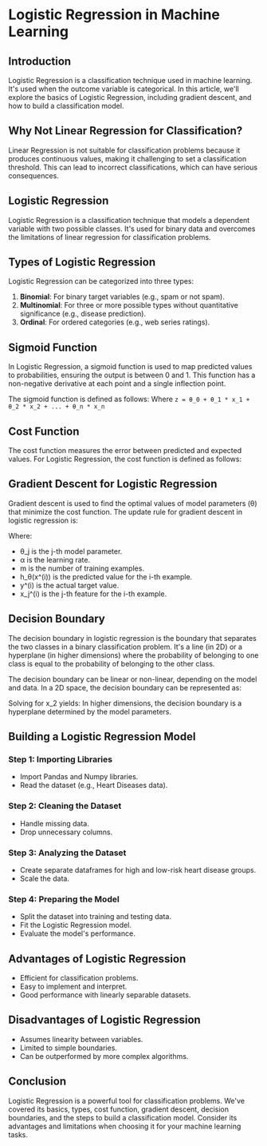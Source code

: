# Logistic Regression in Machine Learning

## Introduction
Logistic Regression is a classification technique used in machine learning. It's used when the outcome variable is categorical. In this article, we'll explore the basics of Logistic Regression, including gradient descent, and how to build a classification model.

## Why Not Linear Regression for Classification?
Linear Regression is not suitable for classification problems because it produces continuous values, making it challenging to set a classification threshold. This can lead to incorrect classifications, which can have serious consequences.

## Logistic Regression
Logistic Regression is a classification technique that models a dependent variable with two possible classes. It's used for binary data and overcomes the limitations of linear regression for classification problems.

## Types of Logistic Regression
Logistic Regression can be categorized into three types:
1. **Binomial**: For binary target variables (e.g., spam or not spam).
2. **Multinomial**: For three or more possible types without quantitative significance (e.g., disease prediction).
3. **Ordinal**: For ordered categories (e.g., web series ratings).

## Sigmoid Function
In Logistic Regression, a sigmoid function is used to map predicted values to probabilities, ensuring the output is between 0 and 1. This function has a non-negative derivative at each point and a single inflection point.

The sigmoid function is defined as follows:
Where `z = θ_0 + θ_1 * x_1 + θ_2 * x_2 + ... + θ_n * x_n`

## Cost Function
The cost function measures the error between predicted and expected values. For Logistic Regression, the cost function is defined as follows:

## Gradient Descent for Logistic Regression
Gradient descent is used to find the optimal values of model parameters (θ) that minimize the cost function. The update rule for gradient descent in logistic regression is:

Where:
- θ_j is the j-th model parameter.
- α is the learning rate.
- m is the number of training examples.
- h_θ(x^(i)) is the predicted value for the i-th example.
- y^(i) is the actual target value.
- x_j^(i) is the j-th feature for the i-th example.

## Decision Boundary
The decision boundary in logistic regression is the boundary that separates the two classes in a binary classification problem. It's a line (in 2D) or a hyperplane (in higher dimensions) where the probability of belonging to one class is equal to the probability of belonging to the other class.

The decision boundary can be linear or non-linear, depending on the model and data. In a 2D space, the decision boundary can be represented as:

Solving for x_2 yields:
In higher dimensions, the decision boundary is a hyperplane determined by the model parameters.

## Building a Logistic Regression Model

### Step 1: Importing Libraries
- Import Pandas and Numpy libraries.
- Read the dataset (e.g., Heart Diseases data).

### Step 2: Cleaning the Dataset
- Handle missing data.
- Drop unnecessary columns.

### Step 3: Analyzing the Dataset
- Create separate dataframes for high and low-risk heart disease groups.
- Scale the data.

### Step 4: Preparing the Model
- Split the dataset into training and testing data.
- Fit the Logistic Regression model.
- Evaluate the model's performance.

## Advantages of Logistic Regression
- Efficient for classification problems.
- Easy to implement and interpret.
- Good performance with linearly separable datasets.

## Disadvantages of Logistic Regression
- Assumes linearity between variables.
- Limited to simple boundaries.
- Can be outperformed by more complex algorithms.

## Conclusion
Logistic Regression is a powerful tool for classification problems. We've covered its basics, types, cost function, gradient descent, decision boundaries, and the steps to build a classification model. Consider its advantages and limitations when choosing it for your machine learning tasks.



